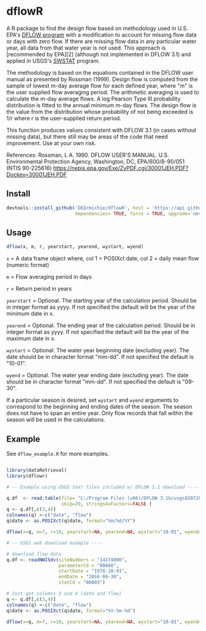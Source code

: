 # dflowR

A R package to find the design flow based on methodology used in U.S. EPA's [DFLOW program][1]
with a modification to account for missing flow data or days with zero flow. 
If there are missing flow data in any particular water year, all data from that water year is not used. 
This approach is [recommended by EPA][2] (although not implemented in DFLOW 3.1) 
and applied in USGS's [SWSTAT][3] program. 

The methodology is based on the equations contained in the DFLOW user manual 
as presented by Rossman (1999). Design flow is computed from the sample of lowest m-day
average flow for each defined year, where "m" is the user supplied flow averaging period.
The arithmetic averaging is used to calculate the m-day average flows. A log Pearson Type III
probability distribution is fitted to the annual minimum m-day flows. The design
flow is the value from the distribution whose probability of not being exceeded is 1/r where r
is the user-supplied return period.

This function produces values consistent  with DFLOW 3.1 (in cases without missing data), 
but there still may be areas  of the code that need improvement. Use at your own risk.

References:
Rossman, L A. 1990. DFLOW USER'S MANUAL. U.S. Environmental Protection Agency, 
Washington, DC, EPA/600/8-90/051 (NTIS 90-225616) https://nepis.epa.gov/Exe/ZyPDF.cgi/30001JEH.PDF?Dockey=30001JEH.PDF

[1]: https://www.epa.gov/ceam/dflow
[1]: https://www.epa.gov/ceam/technical-support-dflow#xqy
[3]: https://water.usgs.gov/software/SWSTAT/

## Install

```R
devtools::install_github('DEQrmichie/dflowR', host = 'https://api.github.com', 
                         dependencies= TRUE, force = TRUE, upgrade='never')
```

## Usage

```R
dflow(x, m, r, yearstart, yearend, wystart, wyend)
```

`x` = A data frame object where,
	col 1 = POSIXct date,
	col 2 = daily mean flow (numeric format)

`m` = Flow averaging period in days

`r` = Return period in years

`yearstart` = Optional. The starting year of the calculation period. 
				Should be in integer format as yyyy. If not specified the 
				default will be the year of the minimum date in x.

`yearend` = 	Optional. The ending year of the calculation period. 
				Should be in integer format as yyyy. If not specified the 
				default will be the year of the maximum date in x.

`wystart` = Optional. The water year beginning date (excluding year). The date 
			 should be in character format "mm-dd". If not specified the default is "10-01".

`wyend` = Optional. The water year ending date (excluding year). The date should be in 
		   character format "mm-dd". If not specified the default is "09-30".

If a particular season is desired, set `wystart` and `wyend` arguments to correspond to the beginning and ending dates of the season. The season does not have to span an entire year. Only flow records that fall within the season will be used in the calculations.

## Example

See `dflow_example.R` for more examples.

```R

library(dataRetrieval)
library(dflowr)

# -- Example using USGS text files included w/ DFLOW 3.1 download ----

q.df  <- read.table(file= "C:/Program Files (x86)/DFLOW 3.1b/usgs02072000.txt", header = TRUE, sep ="\t", 
                    skip=29, stringsAsFactors=FALSE )
q <- q.df[,c(3,4)]
colnames(q) <-c("date", "flow")
q$date <- as.POSIXct(q$date, format="%m/%d/%Y")

dflow(x=q, m=7, r=10, yearstart=NA, yearend=NA, wystart="10-01", wyend="09-30")

# -- USGS web download example ----

# download flow data
q.df <- readNWISdv(siteNumbers = "14174000",
                   parameterCd = "00060",
                   startDate = "1970-10-01",
                   endDate = "2016-09-30",
                   statCd = "00003")

# Just get columns 3 and 4 (date and flow)
q <- q.df[,c(3,4)]
colnames(q) <-c("date", "flow")
q$date <- as.POSIXct(q$date, format="%Y-%m-%d")

dflow(x=q, m=7, r=10, yearstart=NA, yearend=NA, wystart="10-01", wyend="09-30")
```